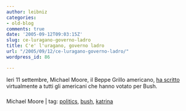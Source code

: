 ```yaml
---
author: leibniz
categories:
- old-blog
comments: true
date: '2005-09-12T09:03:15Z'
slug: ce-luragano-governo-ladro
title: C'e' l'uragano, governo ladro
url: "/2005/09/12/ce-luragano-governo-ladro/"
wordpress_id: 86

---
```

Ieri 11 settembre, Michael Moore, il Beppe Grillo americano, [ha scritto](http://www.michaelmoore.com/words/message/index.php?id=185) virtualmente a tutti gli americani che hanno votato per Bush.  



### 
Michael Moore | tag: [politics](http://www.technorati.com/tags/politics), [bush](http://www.technorati.com/tags/bush), [katrina](http://www.technorati.com/tags/katrina)

  
  


